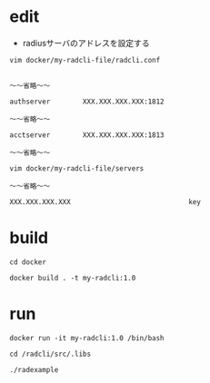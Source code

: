 


# edit

- radiusサーバのアドレスを設定する

`vim docker/my-radcli-file/radcli.conf`

```

〜〜省略〜〜

authserver        XXX.XXX.XXX.XXX:1812

〜〜省略〜〜

acctserver        XXX.XXX.XXX.XXX:1813

〜〜省略〜〜
```


`vim docker/my-radcli-file/servers`

```
〜〜省略〜〜

XXX.XXX.XXX.XXX                             key
```


# build

`cd docker`

`docker build . -t my-radcli:1.0`


# run

`docker run -it my-radcli:1.0 /bin/bash`

`cd /radcli/src/.libs`

`./radexample`
